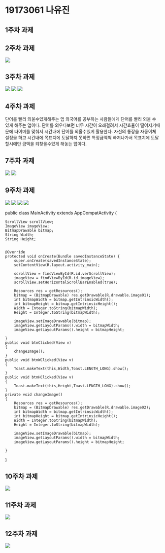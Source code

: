 # 19173061 나유진
## 1주차 과제

## 2주차 과제
<img width="" height="" src="./png/fist.png"></img>

## 3주차 과제
<img width="" height="" src="./png/button.png"></img>
<img width="" height="" src="./png/naver.png"></img>
<img width="" height="" src="./png/number.png"></img>

## 4주차 과제
단어를 빨리 외울수있게해주는 앱
외국어를 공부하는 사람들에게 단어를 빨리 외울 수 있게 해주는 앱이다.
단어를 외우다보면 너무 시간이 오래걸려서 시간효율이 떨어지기때문에
타이머를 맞춰서 시간내에 단어를 외울수있게 활용한다.
자신의 통장을 자동이체 설정을 하고 시간내에 목표치에 도달하지 못하면 특정금액씩 빠져나가서
목표치에 도달할시에만 금액을 되찾을수있게 해놓는 앱이다.

## 7주차 과제
<img width="" height="" src="./png/pic1.PNG"></img>
<img width="" height="" src="./png/pic2.PNG"></img>

## 9주차 과제
<img width="" height="" src="./png/original.png"></img>
<img width="" height="" src="./png/change.png"></img>
<img width="" height="" src="./png/width.png"></img>
<img width="" height="" src="./png/height.png"></img>

public class MainActivity extends AppCompatActivity {

    ScrollView scrollView;
    ImageView imageView;
    BitmapDrawable bitmap;
    String Width;
    String Height;


    @Override
    protected void onCreate(Bundle savedInstanceState) {
        super.onCreate(savedInstanceState);
        setContentView(R.layout.activity_main);

        scrollView = findViewById(R.id.verScrollView);
        imageView = findViewById(R.id.imageView);
        scrollView.setHorizontalScrollBarEnabled(true);

        Resources res = getResources();
        bitmap = (BitmapDrawable) res.getDrawable(R.drawable.image01);
        int bitmapWidth = bitmap.getIntrinsicWidth();
        int bitmapHeight = bitmap.getIntrinsicHeight();
        Width = Integer.toString(bitmapWidth);
        Height = Integer.toString(bitmapWidth);

        imageView.setImageDrawable(bitmap);
        imageView.getLayoutParams().width = bitmapWidth;
        imageView.getLayoutParams().height = bitmapHeight;

    }
    public void btnClicked(View v)
    {
        changeImage();
    }
    public void btnWClicked(View v)
    {
        Toast.makeText(this,Width,Toast.LENGTH_LONG).show();
    }
    public void btnHClicked(View v)
    {
        Toast.makeText(this,Height,Toast.LENGTH_LONG).show();
    }
    private void changeImage()
    {
        Resources res = getResources();
        bitmap = (BitmapDrawable) res.getDrawable(R.drawable.image02);
        int bitmapWidth = bitmap.getIntrinsicWidth();
        int bitmapHeight = bitmap.getIntrinsicHeight();
        Width = Integer.toString(bitmapWidth);
        Height = Integer.toString(bitmapWidth);

        imageView.setImageDrawable(bitmap);
        imageView.getLayoutParams().width = bitmapWidth;
        imageView.getLayoutParams().height = bitmapHeight;

    }
}

## 10주차 과제
<img width="" height="" src="./png/hello.png"></img>

## 11주차 과제
<img width="" height="" src="./png/return.png"></img>

## 12주차 과제
<img width="" height="" src="./png/request.png"></img>
